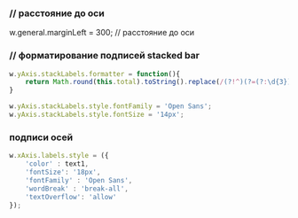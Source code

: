 ### // расстояние до оси
w.general.marginLeft = 300; // расстояние до оси


### // форматирование подписей stacked bar

```javascript
w.yAxis.stackLabels.formatter = function(){
    return Math.round(this.total).toString().replace(/(?!^)(?=(?:\d{3})+(?:\.|$))/gm, ' ')
}

w.yAxis.stackLabels.style.fontFamily = 'Open Sans';
w.yAxis.stackLabels.style.fontSize = '14px';
```

### подписи осей
```javascript
w.xAxis.labels.style = ({
    'color' : text1,
    'fontSize': '18px',
    'fontFamily' : 'Open Sans',
    'wordBreak' : 'break-all', 
    'textOverflow': 'allow'
});
```
